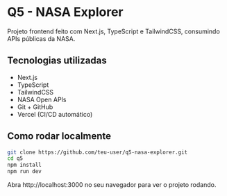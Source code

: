 # Q5 - NASA Explorer

Projeto frontend feito com Next.js, TypeScript e TailwindCSS, consumindo APIs públicas da NASA.

## Tecnologias utilizadas

- Next.js
- TypeScript
- TailwindCSS
- NASA Open APIs
- Git + GitHub
- Vercel (CI/CD automático)

## Como rodar localmente

```bash
git clone https://github.com/teu-user/q5-nasa-explorer.git
cd q5
npm install
npm run dev
```
Abra http://localhost:3000 no seu navegador para ver o projeto rodando.